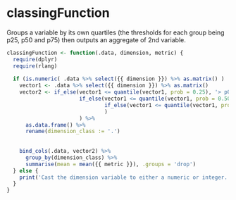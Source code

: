 # classingFunction
Groups a variable by its own quartiles (the thresholds for each group being p25, p50 and p75) then outputs an aggregate of 2nd variable.

```r
classingFunction <- function(.data, dimension, metric) {
  require(dplyr)
  require(rlang)
  
  if (is.numeric( .data %>% select({{ dimension }}) %>% as.matrix() )  )   {
    vector1 <- .data %>% select({{ dimension }}) %>% as.matrix()
    vector2 <- if_else(vector1 <= quantile(vector1, prob = 0.25), '> p0, <= p25',
                       if_else(vector1 <= quantile(vector1, prob = 0.50), '> p25, <= p50',
                               if_else(vector1 <= quantile(vector1, prob = 0.75), '> p50, <= p75', '> p75, <= p99')
                               )
                       ) %>%
      as.data.frame() %>%
      rename(dimension_class := '.') 
      
    
    bind_cols(.data, vector2) %>% 
      group_by(dimension_class) %>% 
      summarise(mean = mean({{ metric }}), .groups = 'drop')
  } else {
    print('Cast the dimension variable to either a numeric or integer. Only numerical data is allowed')
  }
}
```

